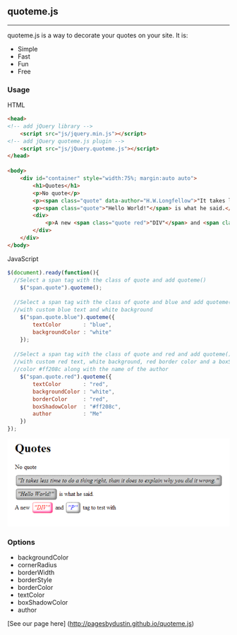 ## quoteme.js
____________________

quoteme.js is a way to decorate your quotes on your site. It is:

+ Simple
+ Fast
+ Fun
+ Free


### Usage
HTML
```html
<head>
<!-- add jQuery library -->
    <script src="js/jquery.min.js"></script>
<!-- add jQuery quoteme.js plugin -->
    <script src="js/jQuery.quoteme.js"></script>
</head>

<body>
    <div id="container" style="width:75%; margin:auto auto">
        <h1>Quotes</h1>
        <p>No quote</p>
        <p><span class="quote" data-author="H.W.Longfellow">"It takes less time to do a thing right, than it does to explain why you did it wrong."</span></p>
        <p><span class="quote">"Hello World!"</span> is what he said.</p>
        <div>
            <p>A new <span class="quote red">"DIV"</span> and <span class="quote blue">"P"</span> tag to test with</p>
        </div>
    </div>
</body>
```
JavaScript
```javascript
$(document).ready(function(){
  //Select a span tag with the class of quote and add quoteme()
    $("span.quote").quoteme();

  //Select a span tag with the class of quote and blue and add quoteme() 
  //with custom blue text and white background
    $("span.quote.blue").quoteme({
        textColor       : "blue",
        backgroundColor : "white"
    });

  //Select a span tag with the class of quote and red and add quoteme() 
  //with custom red text, white background, red border color and a boxShadow 
  //color #ff208c along with the name of the author
    $("span.quote.red").quoteme({
        textColor       : "red",
        backgroundColor : "white",
        borderColor     : "red",
        boxShadowColor  : "#ff208c",
        author          : "Me"
    })
});
```
![alt text](https://github.com/pagesbydustin/quoteme.js/blob/master/images/Example%20img.PNG "Example Image")

### Options

+ backgroundColor
+ cornerRadius
+ borderWidth
+ borderStyle
+ borderColor
+ textColor
+ boxShadowColor
+ author

[See our page here] (http://pagesbydustin.github.io/quoteme.js)
